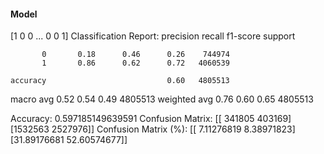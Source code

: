 #### Model
[1 0 0 ... 0 0 1]
Classification Report:
              precision    recall  f1-score   support

           0       0.18      0.46      0.26    744974
           1       0.86      0.62      0.72   4060539

    accuracy                           0.60   4805513
   macro avg       0.52      0.54      0.49   4805513
weighted avg       0.76      0.60      0.65   4805513

Accuracy: 0.597185149639591
Confusion Matrix:
[[ 341805  403169]
 [1532563 2527976]]
Confusion Matrix (%):
[[ 7.11276819  8.38971823]
 [31.89176681 52.60574677]]
